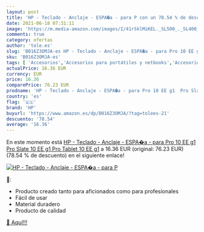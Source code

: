 ```yaml
---
layout: post
title: 'HP - Teclado - Anclaje - ESPA�a - para P con un 78.54 % de descuento'
date: 2021-06-18 07:31:11
image: 'https://m.media-amazon.com/images/I/41rSklMiKEL._SL500_._SL400_.jpg'
comments: true
category: ofertas
author: 'tole.es'
slug: 'B016Z3OMJA-es HP - Teclado - Anclaje - ESPA�a - para Pro 10 EE g1 Pro...'
sku: 'B016Z3OMJA-es'
tags: [ 'Accesorios','Accesorios para portátiles y netbooks','Accesorios para tablets','Bolsas y fundas para portátiles y netbooks','Informática','Tablets','hp','tablet','teclado', ]
actualPrice: 16.36 EUR
currency: EUR
price: 16.36
comparePrice: 76.23 EUR
prodname: 'HP - Teclado - Anclaje - ESPA�a - para Pro 10 EE g1  Pro Slate 10 EE g1  Pro Tablet 10 EE g1'
country: 'es'
flag: '🇪🇸'
brand: 'HP'
buyurl: 'https://www.amazon.es/dp/B016Z3OMJA/?tag=tolees-21'
descuento: '78.54'
average: '16.36'
---
```


En este momento está [HP - Teclado - Anclaje - ESPA�a - para Pro 10 EE g1  Pro Slate 10 EE g1  Pro Tablet 10 EE g1](https://www.amazon.es/dp/B016Z3OMJA/?tag=tolees-21) a 16.36 EUR (original: 76.23 EUR) (78.54 %  de descuento) en el siguiente enlace!

[![HP - Teclado - Anclaje - ESPA�a - para P](https://m.media-amazon.com/images/I/41rSklMiKEL._SL500_._SL400_.jpg)](https://www.amazon.es/dp/B016Z3OMJA/?tag=tolees-21)

🔎:

- Producto creado tanto para aficionados como para profesionales
- Fácil de usar
- Material duradero
- Producto de calidad

[🛒 Aquí!!!](https://www.amazon.es/dp/B016Z3OMJA/?tag=tolees-21)
